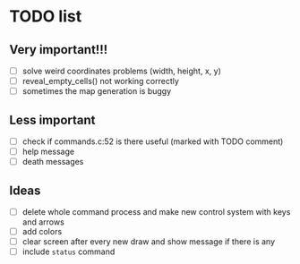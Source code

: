 # TODO list
## Very important!!!
- [ ] solve weird coordinates problems (width, height, x, y)
- [ ] reveal_empty_cells() not working correctly
- [ ] sometimes the map generation is buggy

## Less important
- [ ] check if commands.c:52 is there useful (marked with TODO comment)
- [ ] help message
- [ ] death messages

## Ideas
- [ ] delete whole command process and make new control system with keys and arrows
- [ ] add colors
- [ ] clear screen after every new draw and show message if there is any
- [ ] include `status` command